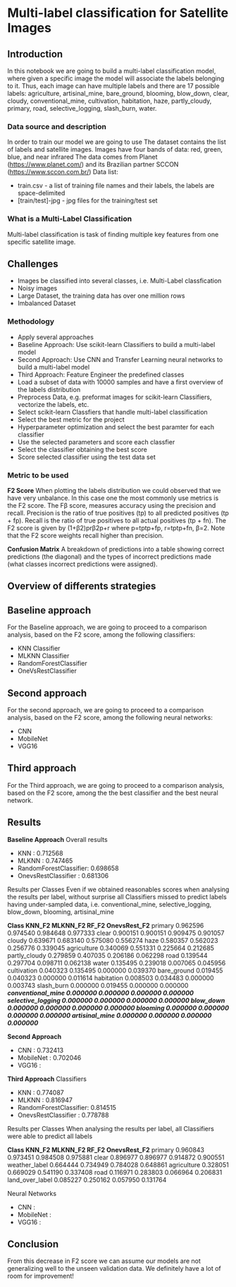 # Multi-label classification for Satellite Images

## Introduction
In this notebook we are going to build a multi-label classification model, where given a specific image the model will associate the labels belonging to it. Thus, each image can have multiple labels and there are 17 possible labels: agriculture, artisinal_mine, bare_ground, blooming, blow_down, clear, cloudy, conventional_mine, cultivation, habitation, haze, partly_cloudy, primary, road, selective_logging, slash_burn, water.

### Data source and description
In order to train our model we are going to use 
The dataset contains the list of labels and satellite images. Images have four bands of data: red, green, blue, and near infrared
The data comes from Planet (https://www.planet.com/) and its Brazilian partner SCCON (https://www.sccon.com.br/)
Data list:
- train.csv - a list of training file names and their labels, the labels are space-delimited
- [train/test]-jpg - jpg files for the training/test set

### What is a Multi-Label Classification
Multi-label classification is task of finding multiple key features from one specific satellite image.

## Challenges
- Images be classified into several classes, i.e. Multi-Label classfication
- Noisy images
- Large Dataset, the training data has over one million rows 
- Imbalanced Dataset

### Methodology 
-  Apply several approaches
  - Baseline Approach: Use scikit-learn Classifiers to build a multi-label model 
  - Second Approach: Use CNN and Transfer Learning neural networks to build a multi-label model 
  - Third Approach: Feature Engineer the predefined classes
-  Load a subset of data with 10000 samples and have a first overview of the labels distribution
-  Preprocess Data, e.g. preformat images for scikit-learn Classifiers, vectorize the labels, etc.
-  Select scikit-learn Classfiers that handle multi-label classification
-  Select the best metric for the project
-  Hyperparameter optimization and select the best paramter for each classifier 
-  Use the selected parameters and score each classfier
-  Select the classifier obtaining the best score
-  Score selected classifier using the test data set

### Metric to be used
**F2 Score**
When plotting the labels distribution we could observed that we have very unbalance. In this case one the most commonly use metrics is  the F2 score. The Fβ score, measures accuracy using the precision and recall. Precision is the ratio of true positives (tp) to all predicted positives (tp + fp). Recall is the ratio of true positives to all actual positives (tp + fn). The F2 score is given by (1+β2)prβ2p+r  where  p=tptp+fp,  r=tptp+fn, β=2. Note that the F2 score weights recall higher than precision.

**Confusion Matrix**
A breakdown of predictions into a table showing correct predictions (the diagonal) and the types of incorrect predictions made (what classes incorrect predictions were assigned).

## Overview of differents strategies
## Baseline approach
For the Baseline approach, we are going to proceed to a comparison analysis, based on the F2 score, among the following classifiers:
  - KNN Classifier
  - MLKNN Classifier
  - RandomForestClassifier
  - OneVsRestClassifier
  
## Second approach
For the second approach, we are going to proceed to a comparison analysis, based on the F2 score, among the following neural networks:
- CNN
- MobileNet
- VGG16

## Third approach
For the Third approach, we are going to proceed to a comparison analysis, based on the F2 score, among the the best classifier and the best neural network.

## Results
**Baseline Approach** 
Overall results
- KNN                   : 0.712568
- MLKNN                 : 0.747465
- RandomForestClassifier: 0.698658
- OnevsRestClassifier   : 0.681306

Results per Classes
Even if we obtained reasonables scores when analysing the results per label, without surprise all Classifiers missed to predict labels having under-sampled data, i.e. conventional_mine, selective_logging, blow_down, blooming, artisinal_mine

**Class KNN_F2  MLKNN_F2	RF_F2	OnevsRest_F2**
primary 0.962596	0.974540	0.984648	0.977333
clear	0.900151	0.900151	0.909475	0.901057
cloudy	0.639671	0.683140	0.575080	0.556274
haze	0.580357	0.562023	0.256776	0.339045
agriculture	0.340069	0.551331	0.225664	0.212685
partly_cloudy	0.279859	0.407035	0.206186	0.062298
road	0.139544	0.297704	0.098711	0.062138
water	0.135495	0.239018	0.007065	0.045956
cultivation	0.040323	0.135495	0.000000	0.039370
bare_ground	0.019455	0.040323	0.000000	0.011614
habitation	0.008503	0.034483	0.000000	0.003743
slash_burn	0.000000	0.019455	0.000000	0.000000
***conventional_mine	0.000000	0.000000	0.000000	0.000000
selective_logging	0.000000	0.000000	0.000000	0.000000
blow_down	0.000000	0.000000	0.000000	0.000000
blooming	0.000000	0.000000	0.000000	0.000000
artisinal_mine	0.000000	0.000000	0.000000	0.000000***

**Second Approach**
- CNN                   : 0.732413
- MobileNet             : 0.702046
- VGG16                 : 

**Third Approach**
Classifiers
- KNN                   : 0.774087
- MLKNN                 : 0.816947
- RandomForestClassifier: 0.814515
- OnevsRestClassifier   : 0.778788

Results per Classes
When analysing the results per label, all Classifiers were able to predict all labels

**Class	KNN_F2	MLKNN_F2	RF_F2	OnevsRest_F2**
primary	0.960843	0.973451	0.984508	0.975881
clear	0.896977	0.896977	0.914872	0.900551
weather_label	0.664444	0.734949	0.784028	0.648861
agriculture	0.328051	0.669029	0.541190	0.337408
road	0.116971	0.283803	0.066964	0.206831
land_over_label	0.085227	0.250162	0.057950	0.131764

Neural Networks
- CNN                   : 
- MobileNet             : 
- VGG16                 : 

## Conclusion
From this decrease in F2 score we can assume our models are not generalizing well to the unseen validation data. We definitely have a lot of room for improvement!
